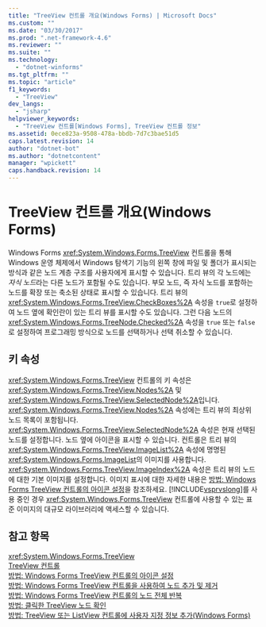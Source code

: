 ```yaml
---
title: "TreeView 컨트롤 개요(Windows Forms) | Microsoft Docs"
ms.custom: ""
ms.date: "03/30/2017"
ms.prod: ".net-framework-4.6"
ms.reviewer: ""
ms.suite: ""
ms.technology: 
  - "dotnet-winforms"
ms.tgt_pltfrm: ""
ms.topic: "article"
f1_keywords: 
  - "TreeView"
dev_langs: 
  - "jsharp"
helpviewer_keywords: 
  - "TreeView 컨트롤[Windows Forms], TreeView 컨트롤 정보"
ms.assetid: 0ece823a-9508-478a-bbdb-7d7c3bae51d5
caps.latest.revision: 14
author: "dotnet-bot"
ms.author: "dotnetcontent"
manager: "wpickett"
caps.handback.revision: 14
---
```

# TreeView 컨트롤 개요(Windows Forms)
Windows Forms <xref:System.Windows.Forms.TreeView> 컨트롤을 통해 Windows 운영 체제에서 Windows 탐색기 기능의 왼쪽 창에 파일 및 폴더가 표시되는 방식과 같은 노드 계층 구조를 사용자에게 표시할 수 있습니다.  트리 뷰의 각 노드에는 *자식 노드*라는 다른 노드가 포함될 수도 있습니다.  부모 노드, 즉 자식 노드를 포함하는 노드를 확장 또는 축소된 상태로 표시할 수 있습니다.  트리 뷰의 <xref:System.Windows.Forms.TreeView.CheckBoxes%2A> 속성을 `true`로 설정하여 노드 옆에 확인란이 있는 트리 뷰를 표시할 수도 있습니다.  그런 다음 노드의 <xref:System.Windows.Forms.TreeNode.Checked%2A> 속성을 `true` 또는 `false`로 설정하여 프로그래밍 방식으로 노드를 선택하거나 선택 취소할 수 있습니다.  
  
## 키 속성  
 <xref:System.Windows.Forms.TreeView> 컨트롤의 키 속성은 <xref:System.Windows.Forms.TreeView.Nodes%2A> 및 <xref:System.Windows.Forms.TreeView.SelectedNode%2A>입니다.  <xref:System.Windows.Forms.TreeView.Nodes%2A> 속성에는 트리 뷰의 최상위 노드 목록이 포함됩니다.  <xref:System.Windows.Forms.TreeView.SelectedNode%2A> 속성은 현재 선택된 노드를 설정합니다.  노드 옆에 아이콘을 표시할 수 있습니다.  컨트롤은 트리 뷰의 <xref:System.Windows.Forms.TreeView.ImageList%2A> 속성에 명명된 <xref:System.Windows.Forms.ImageList>의 이미지를 사용합니다.  <xref:System.Windows.Forms.TreeView.ImageIndex%2A> 속성은 트리 뷰의 노드에 대한 기본 이미지를 설정합니다.  이미지 표시에 대한 자세한 내용은 [방법: Windows Forms TreeView 컨트롤의 아이콘 설정](../../../../docs/framework/winforms/controls/how-to-set-icons-for-the-windows-forms-treeview-control.md)을 참조하세요.  [!INCLUDE[vsprvslong](../../../../includes/vsprvslong-md.md)]를 사용 중인 경우 <xref:System.Windows.Forms.TreeView> 컨트롤에 사용할 수 있는 표준 이미지의 대규모 라이브러리에 액세스할 수 있습니다.  
  
## 참고 항목  
 <xref:System.Windows.Forms.TreeView>   
 [TreeView 컨트롤](../../../../docs/framework/winforms/controls/treeview-control-windows-forms.md)   
 [방법: Windows Forms TreeView 컨트롤의 아이콘 설정](../../../../docs/framework/winforms/controls/how-to-set-icons-for-the-windows-forms-treeview-control.md)   
 [방법: Windows Forms TreeView 컨트롤을 사용하여 노드 추가 및 제거](../../../../docs/framework/winforms/controls/how-to-add-and-remove-nodes-with-the-windows-forms-treeview-control.md)   
 [방법: Windows Forms TreeView 컨트롤의 노드 전체 반복](../../../../docs/framework/winforms/controls/how-to-iterate-through-all-nodes-of-a-windows-forms-treeview-control.md)   
 [방법: 클릭한 TreeView 노드 확인](../../../../docs/framework/winforms/controls/how-to-determine-which-treeview-node-was-clicked-windows-forms.md)   
 [방법: TreeView 또는 ListView 컨트롤에 사용자 지정 정보 추가\(Windows Forms\)](../../../../docs/framework/winforms/controls/add-custom-information-to-a-treeview-or-listview-control-wf.md)